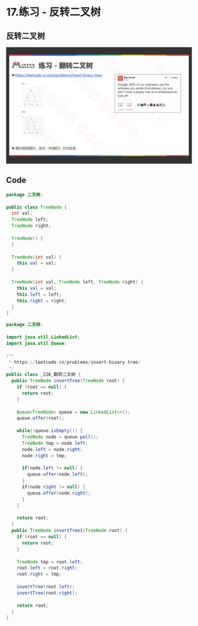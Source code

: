 # 17.练习 - 反转二叉树

## 反转二叉树

<img src="https://raw.githubusercontent.com/Amyas/picgo-bed/master/amyas.github.io/172022-08-29-15-55-22.png" alt="172022-08-29-15-55-22" width="" height="" />

## Code

```java
package 二叉树;

public class TreeNode {
  int val;
  TreeNode left;
  TreeNode right;

  TreeNode() {
  }

  TreeNode(int val) {
    this.val = val;
  }

  TreeNode(int val, TreeNode left, TreeNode right) {
    this.val = val;
    this.left = left;
    this.right = right;
  }
}
```

```java
package 二叉树;

import java.util.LinkedList;
import java.util.Queue;

/**
 * https://leetcode.cn/problems/invert-binary-tree/
 */
public class _226_翻转二叉树 {
  public TreeNode invertTree(TreeNode root) {
    if (root == null) {
      return root;
    }

    Queue<TreeNode> queue = new LinkedList<>();
    queue.offer(root);

    while(!queue.isEmpty()) {
      TreeNode node = queue.poll();
      TreeNode tmp = node.left;
      node.left = node.right;
      node.right = tmp;

      if(node.left != null) {
        queue.offer(node.left);
      }
      if(node.right != null) {
        queue.offer(node.right);
      }
    }

    return root;
  }
  public TreeNode invertTree1(TreeNode root) {
    if (root == null) {
      return root;
    }

    TreeNode tmp = root.left;
    root.left = root.right;
    root.right = tmp;

    invertTree(root.left);
    invertTree(root.right);

    return root;
  }
}
```
